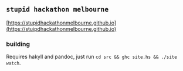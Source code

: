 ## `stupid hackathon melbourne`

[https://stupidhackathonmelbourne.github.io](https://stuipdhackathonmelbourne.github.io)

### building

Requires hakyll and pandoc, just run `cd src && ghc site.hs && ./site watch`.
